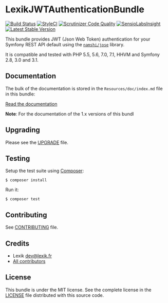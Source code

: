LexikJWTAuthenticationBundle
============================

[![Build Status](https://travis-ci.org/lexik/LexikJWTAuthenticationBundle.svg?branch=master)](https://travis-ci.org/lexik/LexikJWTAuthenticationBundle)
[![StyleCI](https://styleci.io/repos/18628501/shield?branch=master)](https://styleci.io/repos/18628501?branch=master)
[![Scrutinizer Code Quality](https://scrutinizer-ci.com/g/lexik/LexikJWTAuthenticationBundle/badges/quality-score.png?b=master)](https://scrutinizer-ci.com/g/lexik/LexikJWTAuthenticationBundle/?branch=master)
[![SensioLabsInsight](https://insight.sensiolabs.com/projects/67573b6f-e182-4394-b26a-649c323784f6/mini.png)](https://insight.sensiolabs.com/projects/67573b6f-e182-4394-b26a-649c323784f6)
[![Latest Stable Version](https://poser.pugx.org/lexik/jwt-authentication-bundle/v/stable.svg)](https://packagist.org/packages/lexik/jwt-authentication-bundle)

This bundle provides JWT (Json Web Token) authentication for your Symfony REST API default using the [`namshi/jose`](https://github.com/namshi/jose) library.

It is compatible and tested with PHP 5.5, 5.6, 7.0, 7.1, HHVM and Symfony 2.8, 3.0 and 3.1.

Documentation
-------------

The bulk of the documentation is stored in the `Resources/doc/index.md` file in this bundle:

[Read the documentation](Resources/doc/index.md)

__Note__: For the documentation of the 1.x versions of this bundl

Upgrading
----------

Please see the [UPGRADE](UPGRADE.md) file.

Testing
-------

Setup the test suite using [Composer](http://getcomposer.org/):

    $ composer install

Run it:

    $ composer test

Contributing
------------

See [CONTRIBUTING](CONTRIBUTING.md) file.

Credits
-------

* Lexik <dev@lexik.fr>
* [All contributors](https://github.com/lexik/LexikJWTAuthenticationBundle/graphs/contributors)

License
-------

This bundle is under the MIT license. See the complete license in the [LICENSE](LICENSE) file distributed with this source code.
